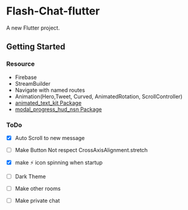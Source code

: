 # Flash-Chat-flutter

A new Flutter project.

## Getting Started
### Resource
- Firebase
- StreamBuilder
- Navigate with named routes
- Animation(Hero,Tweet, Curved, AnimatedRotation, ScrollController)
- [animated_text_kit Package](https://pub.dev/packages/animated_text_kit)
- [modal_progress_hud_nsn Package](https://pub.dev/packages/modal_progress_hud_nsn)
### ToDo
- [x] Auto Scroll to new message
- [ ] Make Button Not respect CrossAxisAlignment.stretch
- [x] make ⚡ icon spinning when startup
- [ ] Dark Theme
- [ ] Make other rooms
- [ ] Make private chat

